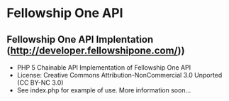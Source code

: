 
Fellowship One API
==============

Fellowship One API Implentation (http://developer.fellowshipone.com/))
--------------

- PHP 5 Chainable API Implementation of Fellowship One API
- License: Creative Commons Attribution-NonCommercial 3.0 Unported (CC BY-NC 3.0)
- See index.php for example of use. More information soon... 
	

